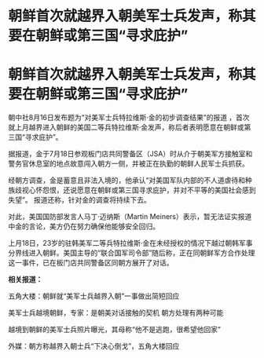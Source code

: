 # 朝鲜首次就越界入朝美军士兵发声，称其要在朝鲜或第三国“寻求庇护”

# 朝鲜首次就越界入朝美军士兵发声，称其要在朝鲜或第三国“寻求庇护”

朝中社8月16日发布题为“对美军士兵特拉维斯·金的初步调查结果”的报道
，首次就上月越界进入朝鲜的美国二等兵特拉维斯·金发声，称后者表明愿意在朝鲜或第三国“寻求庇护”。

据报道，金于7月18日参观板门店共同警备区（JSA）时从介于朝美军方接触室和警务官休息室的地点故意闯入朝方一侧，并被正在执勤的朝鲜人民军士兵抓获。

经朝方调查，金是蓄意且非法入境的，他承认“对美国军队内部的不人道虐待和种族歧视心怀怨恨，还说愿意在朝鲜或第三国寻求庇护，并对不平等的美国社会感到失望”。
报道还称，针对金的调查将持续下去。

对此，美国国防部发言人马丁·迈纳斯（Martin Meiners）表示，暂无法证实报道中金的言论，美方仍在努力确保他能够安全回归。

上月18日，23岁的驻韩美军二等兵特拉维斯·金在未经授权的情况下越过朝韩军事分界线进入朝鲜。美国主导的“联合国军司令部”随后称，正在同朝鲜军方合作处理这一事件，已在板门店共同警备区同朝方展开了对话。

**相关报道：**

五角大楼：朝鲜就“美军士兵越界入朝”一事做出简短回应

美军士兵越境朝鲜，专家：是朝美对话接触的契机 朝方处理有两种可能

越境到朝鲜的美军士兵照片曝光，其母称“他不是逃跑，很希望他回家”

外媒：朝方称越界入朝士兵“下决心倒戈”，五角大楼回应

